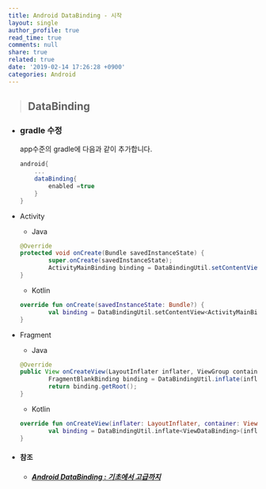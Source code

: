 ```yaml
---
title: Android DataBinding - 시작
layout: single
author_profile: true
read_time: true
comments: null
share: true
related: true
date: '2019-02-14 17:26:28 +0900'
categories: Android
---
```


> ## DataBinding 

* ###  gradle 수정

	app수준의 gradle에 다음과 같이 추가합니다.

	```gradle
	android{
		...
		dataBinding{
			enabled =true
		}
	}
	```

* Activity
	* Java
	```java
	@Override
	protected void onCreate(Bundle savedInstanceState) {
			super.onCreate(savedInstanceState);
			ActivityMainBinding binding = DataBindingUtil.setContentView(this,R.layout.activity_main);
	}
	```
	* Kotlin
	```kotlin
	override fun onCreate(savedInstanceState: Bundle?) {
			val binding = DataBindingUtil.setContentView<ActivityMainBinding>(this, R.layout.activity_main)
	}
	```

* Fragment
	* Java
	```java
	@Override
	public View onCreateView(LayoutInflater inflater, ViewGroup container, Bundle savedInstanceState) {
			FragmentBlankBinding binding = DataBindingUtil.inflate(inflater,R.layout.fragment_blank,container,false);
			return binding.getRoot();
	}
	```
	* Kotlin
	```kotlin
	override fun onCreateView(inflater: LayoutInflater, container: ViewGroup?, savedInstanceState: Bundle?): View? {
			val binding = DataBindingUtil.inflate<ViewDataBinding>(inflater, R.layout.fragment_search, container, false)
	}
	```
		
		
		
		
* #### 참조
	* ##### [Android DataBinding : 기초에서 고급까지] 

[Android DataBinding : 기초에서 고급까지]: https://www.slideshare.net/NaverEngineering/11android-databinding-121395998